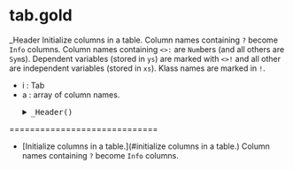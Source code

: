 #  tab.gold

_Header
Initialize columns in a table.
Column names containing `?` become `Info` columns.
Column names containing `<>:` are `Num`bers (and all others are `Sym`s).
Dependent variables (stored in `ys`) are marked with `<>!` 
and all other are independent variables (stored in `xs`).
Klass names are marked in `!`.
- i : Tab
- a : array of column names.

<ul><details><summary><tt><tt>_Header()</tt></tt></summary>

```awk
function _Header(i,a,   where, what, j) {
  for(j=1; j<=length(a); j++) {
    i.names[j] = a[j]
    if (a[j] ~ /\?/) {
      what="Info"
      where="info"
    } else {
      what = a[j] ~ /[:<>]/ ?  "Num" : "Sym"
      where= a[j] ~ /[!<>]/ ?  "ys"  : "xs"
    }
    hAS(i.cols, j, what, a[j],j)   
    i[where][j]
    if (a[j]~/!/) i.klass = j }}
```

</details></ul>


=============================


- [Initialize columns in a table.](#initialize columns in a table.) Column names containing `?` become `Info` columns.
